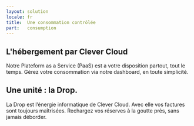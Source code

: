 ```yaml
---
layout: solution
locale: fr
title:  Une consommation contrôlée
part:   consumption
---
```

<div id="part-pay-as-you-go">
   <div class="container">
      <h2>L'hébergement par Clever Cloud</h2>
      <div class="row">
         <div class="span5">
            <p>
               Notre Plateform as a Service (PaaS) est a votre disposition partout,
               tout le temps. Gérez votre consommation via notre dashboard, en toute
               simplicité.
            </p>
         </div>
      </div>
   </div>
</div>
<div id="part-drop">
   <div class="container">
      <div class="row">
         <div class="span5 offset7">
            <h2>Une unité : la Drop.</h2>
            <p>
               La Drop est l’énergie informatique de Clever Cloud. Avec elle vos
               factures sont toujours maîtrisées.  Rechargez vos réserves à la goutte
               près, sans jamais déborder.
            </p>
         </div>
      </div>
   </div>
</div>
